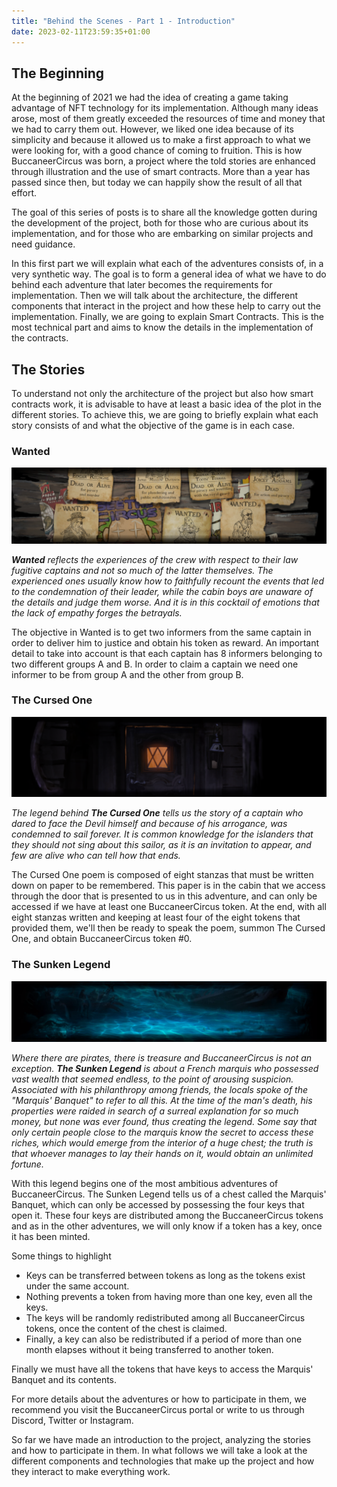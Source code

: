 ```yaml
---
title: "Behind the Scenes - Part 1 - Introduction"
date: 2023-02-11T23:59:35+01:00
---
```


## The Beginning ## 
At the beginning of 2021 we had the idea of creating a game taking advantage of NFT technology for its implementation. Although many ideas arose, most of them greatly exceeded the resources of time and money that we had to carry them out. However, we liked one idea because of its simplicity and because it allowed us to make a first approach to what we were looking for, with a good chance of coming to fruition. This is how BuccaneerCircus was born, a project where the told stories  are enhanced through illustration and the use of smart contracts.
More than a year has passed since then, but today we can happily show the result of all that effort.

The goal of this series of posts is to share all the knowledge gotten during the development of the project, both for those who are curious about its implementation, and for those who are embarking on similar projects and need guidance.

In this first part we will explain what each of the adventures consists of, in a very synthetic way. The goal is to form a general idea of what we have to do behind each adventure that later becomes the requirements for implementation.
Then we will talk about the architecture, the different components that interact in the project and how these help to carry out the implementation.
Finally, we are going to explain Smart Contracts. This is the most technical part and aims to know the details in the implementation of the contracts.

## The Stories ##
To understand not only the architecture of the project but also how smart contracts work, it is advisable to have at least a basic idea of the plot in the different stories. To achieve this, we are going to briefly explain what each story consists of and what the objective of the game is in each case.

### Wanted ###

![Wanted Captains](/posts/projects/bc/wanted_banner.png)

***Wanted** reflects the experiences of the crew with respect to their law fugitive captains and not so much of the latter themselves. The experienced ones usually know how to faithfully recount the events that led to the condemnation of their leader, while the cabin boys are unaware of the details and judge them worse. And it is in this cocktail of emotions that the lack of empathy forges the betrayals.*

The objective in Wanted is to get two informers from the same captain in order to deliver him to justice and obtain his token as reward.
An important detail to take into account is that each captain has 8 informers belonging to two different groups A and B. In order to claim a captain we need one informer to be from group A and the other from group B.

### The Cursed One ###

![The Cursed One](/posts/projects/bc/the-cursed-one_banner.png)

*The legend behind **The Cursed One** tells us the story of a captain who dared to face the Devil himself and because of his arrogance, was condemned to sail forever. It is common knowledge for the islanders that they should not sing about this sailor, as it is an invitation to appear, and few are alive who can tell how that ends.*

The Cursed One poem is composed of eight stanzas that must be written down on paper to be remembered. This paper is in the cabin that we access through the door that is presented to us in this adventure, and can only be accessed if we have at least one BuccaneerCircus token.
At the end, with all eight stanzas written and keeping at least four of the eight tokens that provided them, we'll then be ready to speak the poem, summon The Cursed One, and obtain BuccaneerCircus token #0.

### The Sunken Legend ###

![The Sunken Legend](/posts/projects/bc/the-sunken-legend_banner.png)

*Where there are pirates, there is treasure and BuccaneerCircus is not an exception.
**The Sunken Legend** is about a French marquis who possessed vast wealth that seemed endless, to the point of arousing suspicion. Associated with his philanthropy among friends, the locals spoke of the "Marquis' Banquet" to refer to all this. At the time of the man's death, his properties were raided in search of a surreal explanation for so much money, but none was ever found, thus creating the legend.
Some say that only certain people close to the marquis know the secret to access these riches, which would emerge from the interior of a huge chest; the truth is that whoever manages to lay their hands on it, would obtain an unlimited fortune.*

With this legend begins one of the most ambitious adventures of BuccaneerCircus.
The Sunken Legend tells us of a chest called the Marquis' Banquet, which can only be accessed by possessing the four keys that open it. These four keys are distributed among the BuccaneerCircus tokens and as in the other adventures, we will only know if a token has a key, once it has been minted.

Some things to highlight
* Keys can be transferred between tokens as long as the tokens exist under the same account.
* Nothing prevents a token from having more than one key, even all the keys.
* The keys will be randomly redistributed among all BuccaneerCircus tokens, once the content of the chest is claimed.
* Finally, a key can also be redistributed if a period of more than one month elapses without it being transferred to another token.

Finally we must have all the tokens that have keys to access the Marquis' Banquet and its contents.

For more details about the adventures or how to participate in them, we recommend you visit the BuccaneerCircus portal or write to us through Discord, Twitter or Instagram.

So far we have made an introduction to the project, analyzing the stories and how to participate in them. In what follows we will take a look at the different components and technologies that make up the project and how they interact to make everything work.

